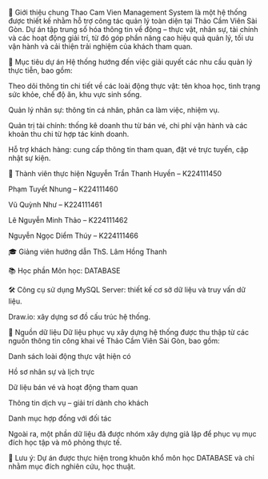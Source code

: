 📌 Giới thiệu chung
Thao Cam Vien Management System là một hệ thống được thiết kế nhằm hỗ trợ công tác quản lý toàn diện tại Thảo Cầm Viên Sài Gòn. Dự án tập trung số hóa thông tin về động – thực vật, nhân sự, tài chính và các hoạt động giải trí, từ đó góp phần nâng cao hiệu quả quản lý, tối ưu vận hành và cải thiện trải nghiệm của khách tham quan.

🎯 Mục tiêu dự án
Hệ thống hướng đến việc giải quyết các nhu cầu quản lý thực tiễn, bao gồm:

Theo dõi thông tin chi tiết về các loài động thực vật: tên khoa học, tình trạng sức khỏe, chế độ ăn, khu vực sinh sống.

Quản lý nhân sự: thông tin cá nhân, phân ca làm việc, nhiệm vụ.

Quản trị tài chính: thống kê doanh thu từ bán vé, chi phí vận hành và các khoản thu chi từ hợp tác kinh doanh.

Hỗ trợ khách hàng: cung cấp thông tin tham quan, đặt vé trực tuyến, cập nhật sự kiện.

👥 Thành viên thực hiện
Nguyễn Trần Thanh Huyền – K224111450

Phạm Tuyết Nhung – K224111460

Vũ Quỳnh Như – K224111461

Lê Nguyễn Minh Thảo – K224111462

Nguyễn Ngọc Diểm Thúy – K224111466

🎓 Giảng viên hướng dẫn
ThS. Lâm Hồng Thanh

📚 Học phần
Môn học: DATABASE

🛠️ Công cụ sử dụng
MySQL Server: thiết kế cơ sở dữ liệu và truy vấn dữ liệu.

Draw.io: xây dựng sơ đồ cấu trúc hệ thống.

📂 Nguồn dữ liệu
Dữ liệu phục vụ xây dựng hệ thống được thu thập từ các nguồn thông tin công khai về Thảo Cầm Viên Sài Gòn, bao gồm:

Danh sách loài động thực vật hiện có

Hồ sơ nhân sự và lịch trực

Dữ liệu bán vé và hoạt động tham quan

Thông tin dịch vụ – giải trí dành cho khách

Danh mục hợp đồng với đối tác

Ngoài ra, một phần dữ liệu đã được nhóm xây dựng giả lập để phục vụ mục đích học tập và mô phỏng thực tế.

🔖 Lưu ý: Dự án được thực hiện trong khuôn khổ môn học DATABASE và chỉ nhằm mục đích nghiên cứu, học thuật.
